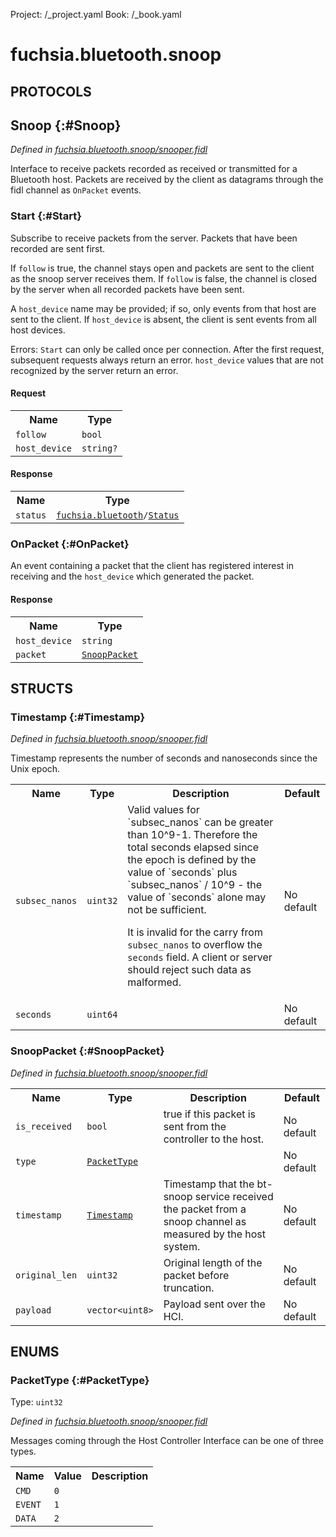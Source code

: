 Project: /_project.yaml
Book: /_book.yaml

# fuchsia.bluetooth.snoop


## **PROTOCOLS**

## Snoop {:#Snoop}
*Defined in [fuchsia.bluetooth.snoop/snooper.fidl](https://fuchsia.googlesource.com/fuchsia/+/master/sdk/fidl/fuchsia.bluetooth.snoop/snooper.fidl#48)*

 Interface to receive packets recorded as received or transmitted for a Bluetooth host.
 Packets are received by the client as datagrams through the fidl channel as `OnPacket`
 events.

### Start {:#Start}

 Subscribe to receive packets from the server. Packets that have been recorded are sent
 first.

 If `follow` is true, the channel stays open and packets are sent to the client as
 the snoop server receives them. If `follow` is false, the channel is closed by the server
 when all recorded packets have been sent.

 A `host_device` name may be provided; if so, only events from that host are sent to the client.
 If `host_device` is absent, the client is sent events from all host devices.

 Errors:
   `Start` can only be called once per connection. After the first request, subsequent requests
   always return an error.
   `host_device` values that are not recognized by the server return an error.

#### Request
<table>
    <tr><th>Name</th><th>Type</th></tr>
    <tr>
            <td><code>follow</code></td>
            <td>
                <code>bool</code>
            </td>
        </tr><tr>
            <td><code>host_device</code></td>
            <td>
                <code>string?</code>
            </td>
        </tr></table>


#### Response
<table>
    <tr><th>Name</th><th>Type</th></tr>
    <tr>
            <td><code>status</code></td>
            <td>
                <code><a class='link' href='../fuchsia.bluetooth/index.html'>fuchsia.bluetooth</a>/<a class='link' href='../fuchsia.bluetooth/index.html#Status'>Status</a></code>
            </td>
        </tr></table>

### OnPacket {:#OnPacket}

 An event containing a packet that the client has registered interest in receiving and the
 `host_device` which generated the packet.



#### Response
<table>
    <tr><th>Name</th><th>Type</th></tr>
    <tr>
            <td><code>host_device</code></td>
            <td>
                <code>string</code>
            </td>
        </tr><tr>
            <td><code>packet</code></td>
            <td>
                <code><a class='link' href='../fuchsia.bluetooth.snoop/index.html#SnoopPacket'>SnoopPacket</a></code>
            </td>
        </tr></table>



## **STRUCTS**

### Timestamp {:#Timestamp}
*Defined in [fuchsia.bluetooth.snoop/snooper.fidl](https://fuchsia.googlesource.com/fuchsia/+/master/sdk/fidl/fuchsia.bluetooth.snoop/snooper.fidl#10)*



 Timestamp represents the number of seconds and nanoseconds since the Unix epoch.


<table>
    <tr><th>Name</th><th>Type</th><th>Description</th><th>Default</th></tr><tr>
            <td><code>subsec_nanos</code></td>
            <td>
                <code>uint32</code>
            </td>
            <td> Valid values for `subsec_nanos` can be greater than 10^9-1. Therefore the total
 seconds elapsed since the epoch is defined by the value of `seconds` plus
 `subsec_nanos` / 10^9 - the value of `seconds` alone may not be sufficient.

 It is invalid for the carry from `subsec_nanos` to overflow the `seconds` field.
 A client or server should reject such data as malformed.
</td>
            <td>No default</td>
        </tr><tr>
            <td><code>seconds</code></td>
            <td>
                <code>uint64</code>
            </td>
            <td></td>
            <td>No default</td>
        </tr>
</table>

### SnoopPacket {:#SnoopPacket}
*Defined in [fuchsia.bluetooth.snoop/snooper.fidl](https://fuchsia.googlesource.com/fuchsia/+/master/sdk/fidl/fuchsia.bluetooth.snoop/snooper.fidl#31)*





<table>
    <tr><th>Name</th><th>Type</th><th>Description</th><th>Default</th></tr><tr>
            <td><code>is_received</code></td>
            <td>
                <code>bool</code>
            </td>
            <td> true if this packet is sent from the controller to the host.
</td>
            <td>No default</td>
        </tr><tr>
            <td><code>type</code></td>
            <td>
                <code><a class='link' href='../fuchsia.bluetooth.snoop/index.html#PacketType'>PacketType</a></code>
            </td>
            <td></td>
            <td>No default</td>
        </tr><tr>
            <td><code>timestamp</code></td>
            <td>
                <code><a class='link' href='../fuchsia.bluetooth.snoop/index.html#Timestamp'>Timestamp</a></code>
            </td>
            <td> Timestamp that the bt-snoop service received the packet from a snoop channel as measured
 by the host system.
</td>
            <td>No default</td>
        </tr><tr>
            <td><code>original_len</code></td>
            <td>
                <code>uint32</code>
            </td>
            <td> Original length of the packet before truncation.
</td>
            <td>No default</td>
        </tr><tr>
            <td><code>payload</code></td>
            <td>
                <code>vector&lt;uint8&gt;</code>
            </td>
            <td> Payload sent over the HCI.
</td>
            <td>No default</td>
        </tr>
</table>



## **ENUMS**

### PacketType {:#PacketType}
Type: <code>uint32</code>

*Defined in [fuchsia.bluetooth.snoop/snooper.fidl](https://fuchsia.googlesource.com/fuchsia/+/master/sdk/fidl/fuchsia.bluetooth.snoop/snooper.fidl#22)*

 Messages coming through the Host Controller Interface can be one of three types.


<table>
    <tr><th>Name</th><th>Value</th><th>Description</th></tr><tr>
            <td><code>CMD</code></td>
            <td><code>0</code></td>
            <td></td>
        </tr><tr>
            <td><code>EVENT</code></td>
            <td><code>1</code></td>
            <td></td>
        </tr><tr>
            <td><code>DATA</code></td>
            <td><code>2</code></td>
            <td></td>
        </tr></table>











